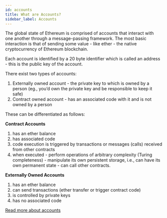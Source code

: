 ```yaml
---
id: accounts
title: What are Accounts?
sidebar_label: Accounts
---
```

The global state of Ethereum is comprised of accounts that interact with one another through a message-passing framework. The most basic interaction is that of sending some value - like ether - the native cryptocurrency of Ethereum blockchain.

Each account is identified by a 20 byte identifier which is called an address - this is the public key of the account.

There exist two types of accounts:

1. Externally owned account - the private key to which is owned by a person (eg., you’d own the private key and be responsible to keep it safe)
2. Contract owned account - has an associated code with it and is not owned by a person

These can be differentiated as follows:

<!-- | Contract accounts| Externally Owned Account (EOA)|  
|---|-------------------------|
|**A Contract**:|**An externally controlled account**:<img width=700/>|   
|1. has an ether balance|1. has an ether balance|   
|2. has associated code|2. can send transactions (ether transfer or trigger contract code), |   
|3. code execution is triggered by transactions or messages (calls) received from other contracts|3. is controlled by private keys|
|4. when executed - perform operations of arbitrary complexity (Turing completeness) - manipulate its own persistent storage, i.e., can have its own permanent state - can call other contracts.|4. has no associated code.| -->

**Contract Accounts** 

1. has an ether balance
2. has associated code
3. code execution is triggered by transactions or messages (calls) received from other contracts
4. when executed - perform operations of arbitrary complexity (Turing completeness) - manipulate its own persistent storage, i.e., can have its own permanent state - can call other contracts.

**Externally Owned Accounts** 

1. has an ether balance
2. can send transactions (ether transfer or trigger contract code)
3. is controlled by private keys
4. has no associated code

[Read more about accounts](https://github.com/ethereum/homestead-guide/blob/master/source/contracts-and-transactions/account-types-gas-and-transactions.rst#externally-owned-accounts-eoas)
